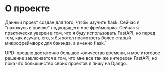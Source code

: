 # О проекте

Данный проект создан для того, чтобы изучить flask. Сейчас я "нахожусь в поиске" подходящего мне фреймворка. Сейчас я практически уверен в том, что я буду использовать FastAPI, но перед тем, как изучать его, я бы хотел посмотреть более старый микрофреймворк для бэкэнда, а именно flask.`

UPD: прошло достаточно большое количество времени, и мое итоговое решение заключается в том, что мне все так же интересен FastAPI, но пока что большинство своих проектов я пишу на Django.
